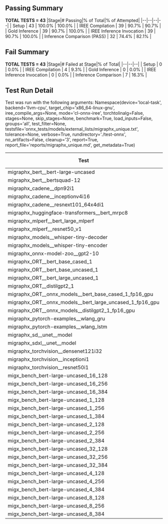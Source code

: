 ## Passing Summary

**TOTAL TESTS = 43**
|Stage|# Passing|% of Total|% of Attempted|
|--|--|--|--|
| Setup | 43 | 100.0% | 100.0% |
| IREE Compilation | 39 | 90.7% | 90.7% |
| Gold Inference | 39 | 90.7% | 100.0% |
| IREE Inference Invocation | 39 | 90.7% | 100.0% |
| Inference Comparison (PASS) | 32 | 74.4% | 82.1% |
## Fail Summary

**TOTAL TESTS = 43**
|Stage|# Failed at Stage|% of Total|
|--|--|--|
| Setup | 0 | 0.0% |
| IREE Compilation | 4 | 9.3% |
| Gold Inference | 0 | 0.0% |
| IREE Inference Invocation | 0 | 0.0% |
| Inference Comparison | 7 | 16.3% |
## Test Run Detail
Test was run with the following arguments:
Namespace(device='local-task', backend='llvm-cpu', target_chip='x86_64-linux-gnu', iree_compile_args=None, mode='cl-onnx-iree', torchtolinalg=False, stages=None, skip_stages=None, benchmark=True, load_inputs=False, groups='all', test_filter=None, testsfile='onnx_tests/models/external_lists/migraphx_unique.txt', tolerance=None, verbose=True, rundirectory='./test-onnx', no_artifacts=False, cleanup='3', report=True, report_file='reports/migraphx_unique.md', get_metadata=True)

| Test | Exit Status | Mean Benchmark Time (ms) | Notes |
|--|--|--|--|
| migraphx_bert__bert-large-uncased | PASS | 369.83902876575786 | |
| migraphx_bert__bertsquad-12 | compilation | None | |
| migraphx_cadene__dpn92i1 | PASS | 163.53995073586702 | |
| migraphx_cadene__inceptionv4i16 | PASS | 6114.543359726667 | |
| migraphx_cadene__resnext101_64x4di1 | PASS | 316.4233844727278 | |
| migraphx_huggingface-transformers__bert_mrpc8 | PASS | 407.3702668150266 | |
| migraphx_mlperf__bert_large_mlperf | Numerics | 1990.0463186204433 | |
| migraphx_mlperf__resnet50_v1 | PASS | 96.27932789070265 | |
| migraphx_models__whisper-tiny-decoder | PASS | 35.69013410896965 | |
| migraphx_models__whisper-tiny-encoder | Numerics | 179.65034705897173 | |
| migraphx_onnx-model-zoo__gpt2-10 | compilation | None | |
| migraphx_ORT__bert_base_cased_1 | PASS | 86.63200516076313 | |
| migraphx_ORT__bert_base_uncased_1 | PASS | 99.82720038129223 | |
| migraphx_ORT__bert_large_uncased_1 | PASS | 252.1670887039767 | |
| migraphx_ORT__distilgpt2_1 | PASS | 31.97320990941741 | |
| migraphx_ORT__onnx_models__bert_base_cased_1_fp16_gpu | Numerics | 85.93414879093568 | |
| migraphx_ORT__onnx_models__bert_large_uncased_1_fp16_gpu | Numerics | 249.21330188711485 | |
| migraphx_ORT__onnx_models__distilgpt2_1_fp16_gpu | Numerics | 41.130650943766035 | |
| migraphx_pytorch-examples__wlang_gru | PASS | 64.42467175010178 | |
| migraphx_pytorch-examples__wlang_lstm | PASS | 20.797875571857997 | |
| migraphx_sd__unet__model | import_model | None | |
| migraphx_sdxl__unet__model | import_model | None | |
| migraphx_torchvision__densenet121i32 | PASS | 1619.8183769981067 | |
| migraphx_torchvision__inceptioni1 | PASS | 191.90550140208666 | |
| migraphx_torchvision__resnet50i1 | PASS | 84.11530032753944 | |
| migx_bench_bert-large-uncased_16_128 | PASS | 1469.2086937526863 | |
| migx_bench_bert-large-uncased_16_256 | PASS | 3046.0782969991365 | |
| migx_bench_bert-large-uncased_16_384 | Numerics | 4766.419241825739 | |
| migx_bench_bert-large-uncased_1_128 | PASS | 154.6692855656147 | |
| migx_bench_bert-large-uncased_1_256 | PASS | 283.1161088413662 | |
| migx_bench_bert-large-uncased_1_384 | PASS | 387.3785858352979 | |
| migx_bench_bert-large-uncased_2_128 | PASS | 256.06629624962807 | |
| migx_bench_bert-large-uncased_2_256 | PASS | 438.615624482433 | |
| migx_bench_bert-large-uncased_2_384 | PASS | 718.9548698564371 | |
| migx_bench_bert-large-uncased_32_128 | PASS | 2809.0155509610972 | |
| migx_bench_bert-large-uncased_32_256 | PASS | 5901.1465311050415 | |
| migx_bench_bert-large-uncased_32_384 | Numerics | 8998.024567961693 | |
| migx_bench_bert-large-uncased_4_128 | PASS | 421.435263628761 | |
| migx_bench_bert-large-uncased_4_256 | PASS | 949.6116824448109 | |
| migx_bench_bert-large-uncased_4_384 | PASS | 1299.5245034495988 | |
| migx_bench_bert-large-uncased_8_128 | PASS | 775.1828730106354 | |
| migx_bench_bert-large-uncased_8_256 | PASS | 1674.6553319195907 | |
| migx_bench_bert-large-uncased_8_384 | PASS | 2555.039914945761 | |
